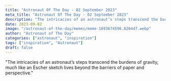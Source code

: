 ```yaml
---
title: "Astronaut Of The Day - 02 September 2023"
meta_title: "Astronaut Of The Day - 02 September 2023"
description: "The intricacies of an astronaut’s steps transcend the burdens of gravity, much like an Escher sketch lives beyond the barriers of paper and perspective."
date: 2023-09-02
image: "/astronaut-of-the-day/memes/meme-1693674596.820447.webp"
author: "Astronaut of The Day"
categories: ["astronaut", "inspiration"]
tags: ["inspiration", "Astronaut"]
draft: false
---
```

"The intricacies of an astronaut’s steps transcend the burdens of gravity, much like an Escher sketch lives beyond the barriers of paper and perspective."
        